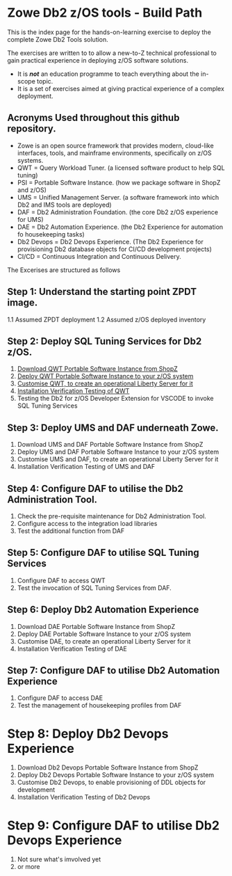 # Zowe Db2 z/OS tools - Build Path

This is the index page for the hands-on-learning exercise to deploy the complete Zowe Db2 Tools solution. 

The exercises are written to to allow a new-to-Z technical professional to gain practical experience in deploying z/OS software solutions.
* It is ***not*** an education programme to teach everything about the in-scope topic.
* It is a set of exercises aimed at giving practical experience of a complex deployment.

## Acronyms Used throughout this github repository.
* Zowe is an open source framework that provides modern, cloud-like interfaces, tools, and mainframe environments, specifically on z/OS systems.
* QWT = Query Workload Tuner. (a licensed software product to help SQL tuning)
* PSI = Portable Software Instance. (how we package software in ShopZ and z/OS)
* UMS = Unified Management Server. (a software framework into which Db2 and IMS tools are deployed)
* DAF = Db2 Administration Foundation. (the core Db2 z/OS experience for UMS)
* DAE = Db2 Automation Experience. (the Db2 Experience for automation fo housekeeping tasks)
* Db2 Devops = Db2 Devops Experience. (The Db2 Experience for provisioning Db2 database objects for CI/CD development projects)
* CI/CD = Continuous Integration and Continuous Delivery.

The Excerises are structured as follows

## Step 1: Understand the starting point ZPDT image.
1.1  Assumed ZPDT deployment
1.2  Assumed z/OS deployed inventory

## Step 2: Deploy SQL Tuning Services for Db2 z/OS.
1. [Download QWT Portable Software Instance from ShopZ](https://github.com/zeditor01/zowe_db2_tools/blob/main/docs/qwt_shopz.md)
2. [Deploy QWT Portable Software Instance to your z/OS system](https://github.com/zeditor01/zowe_db2_tools/blob/main/docs/qwt_deploy.md)
3. [Customise QWT, to create an operational Liberty Server for it](https://github.com/zeditor01/zowe_db2_tools/blob/main/docs/qwt_customise.md)
4. [Installation Verification Testing of QWT](https://github.com/zeditor01/zowe_db2_tools/blob/main/docs/qwt_ivp.md)
5. Testing the Db2 for z/OS Developer Extension for VSCODE to invoke SQL Tuning Services

## Step 3: Deploy UMS and DAF underneath Zowe.
1. Download UMS and DAF Portable Software Instance from ShopZ
2. Deploy UMS and DAF Portable Software Instance to your z/OS system
3. Customise UMS and DAF, to create an operational Liberty Server for it
4. Installation Verification Testing of UMS and DAF
  
## Step 4: Configure DAF to utilise the Db2 Administration Tool.
1. Check the pre-requisite maintenance for Db2 Administration Tool.
2. Configure access to the integration load libraries
3. Test the additional function from DAF

## Step 5: Configure DAF to utilise SQL Tuning Services
1. Configure DAF to access QWT
2. Test the invocation of SQL Tuning Services from DAF.

## Step 6: Deploy Db2 Automation Experience
1. Download DAE Portable Software Instance from ShopZ
2. Deploy DAE Portable Software Instance to your z/OS system
3. Customise DAE, to create an operational Liberty Server for it
4. Installation Verification Testing of DAE

## Step 7: Configure DAF to utilise Db2 Automation Experience
1. Configure DAF to access DAE
2. Test the management of housekeeping profiles from DAF

# Step 8: Deploy Db2 Devops Experience
1. Download Db2 Devops Portable Software Instance from ShopZ
2. Deploy Db2 Devops Portable Software Instance to your z/OS system
3. Customise Db2 Devops, to enable provisioning of DDL objects for development
4. Installation Verification Testing of Db2 Devops

# Step 9: Configure DAF to utilise Db2 Devops Experience
1. Not sure what's imvolved yet
2. or more



